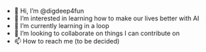 - 👋 Hi, I’m @digdeep4fun
- 👀 I’m interested in learning how to make our lives better with AI
- 🌱 I’m currently learning in a loop
- 💞️ I’m looking to collaborate on things I can contribute on
- 📫 How to reach me (to be decided)

<!---
digdeep4fun/digdeep4fun is a ✨ special ✨ repository because its `README.md` (this file) appears on your GitHub profile.
You can click the Preview link to take a look at your changes.
--->
